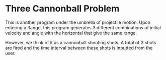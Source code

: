 # Three Cannonball Problem

This is another program under the umbrella of projectile motion. Upon entering a Range, this program generates 3 different combinations of initial velocity and angle with the horizontal that give the same range. 

However, we think of it as a cannonball shooting shots. A total of 3 shots are fired and the time interval between these shots is inputted from the user. 
